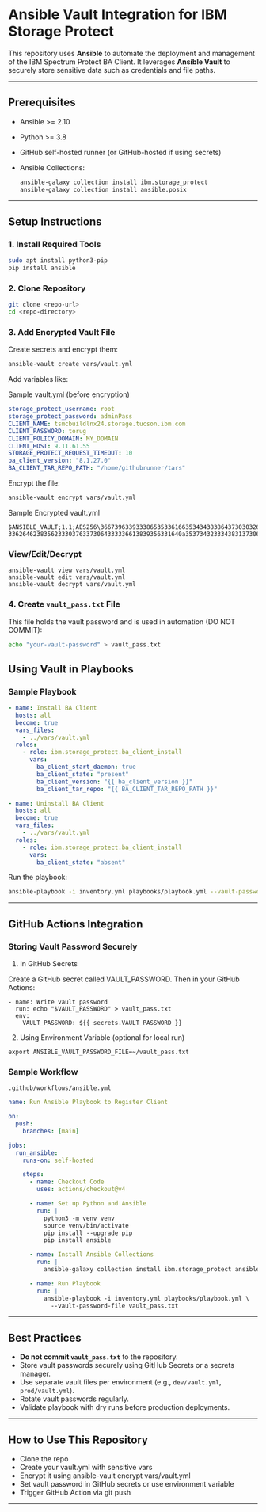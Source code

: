 # Ansible Vault Integration for IBM Storage Protect

This repository uses **Ansible** to automate the deployment and management of the IBM Spectrum Protect BA Client. It leverages **Ansible Vault** to securely store sensitive data such as credentials and file paths.

---

## Prerequisites

* Ansible >= 2.10
* Python >= 3.8
* GitHub self-hosted runner (or GitHub-hosted if using secrets)
* Ansible Collections:

  ```bash
  ansible-galaxy collection install ibm.storage_protect
  ansible-galaxy collection install ansible.posix
  ```

---

## Setup Instructions

### 1. Install Required Tools

```bash
sudo apt install python3-pip
pip install ansible
```

### 2. Clone Repository

```bash
git clone <repo-url>
cd <repo-directory>
```

### 3. Add Encrypted Vault File

Create secrets and encrypt them:

```bash
ansible-vault create vars/vault.yml
```

Add variables like:

Sample vault.yml (before encryption)

```yaml
storage_protect_username: root
storage_protect_password: adminPass
CLIENT_NAME: tsmcbuildlnx24.storage.tucson.ibm.com
CLIENT_PASSWORD: torug
CLIENT_POLICY_DOMAIN: MY_DOMAIN
CLIENT_HOST: 9.11.61.55
STORAGE_PROTECT_REQUEST_TIMEOUT: 10
ba_client_version: "8.1.27.0"
BA_CLIENT_TAR_REPO_PATH: "/home/githubrunner/tars"
```

Encrypt the file:

```bash
ansible-vault encrypt vars/vault.yml
```
Sample Encrypted vault.yml

```
$ANSIBLE_VAULT;1.1;AES256\36673963393338653533616635343438386437303032626335386538373831323630633665653832
3362646238356233303763373064333336613839356331640a3537343233343831373063623531656433613761313663383065613763
```

### View/Edit/Decrypt

```
ansible-vault view vars/vault.yml
ansible-vault edit vars/vault.yml
ansible-vault decrypt vars/vault.yml
```
### 4. Create `vault_pass.txt` File

This file holds the vault password and is used in automation (DO NOT COMMIT):

```bash
echo "your-vault-password" > vault_pass.txt
```

## Using Vault in Playbooks

### Sample Playbook

```yaml
- name: Install BA Client
  hosts: all
  become: true
  vars_files:
    - ../vars/vault.yml
  roles:
    - role: ibm.storage_protect.ba_client_install
      vars:
        ba_client_start_daemon: true
        ba_client_state: "present"
        ba_client_version: "{{ ba_client_version }}"
        ba_client_tar_repo: "{{ BA_CLIENT_TAR_REPO_PATH }}"

- name: Uninstall BA Client
  hosts: all
  become: true
  vars_files:
    - ../vars/vault.yml
  roles:
    - role: ibm.storage_protect.ba_client_install
      vars:
        ba_client_state: "absent"
```

Run the playbook:

```bash
ansible-playbook -i inventory.yml playbooks/playbook.yml --vault-password-file vault_pass.txt
```

---

## GitHub Actions Integration

### Storing Vault Password Securely

1. In GitHub Secrets

Create a GitHub secret called VAULT_PASSWORD. Then in your GitHub Actions:
```
- name: Write vault password
  run: echo "$VAULT_PASSWORD" > vault_pass.txt
  env:
    VAULT_PASSWORD: ${{ secrets.VAULT_PASSWORD }}
```

2.  Using Environment Variable (optional for local run)

```
export ANSIBLE_VAULT_PASSWORD_FILE=~/vault_pass.txt
```



### Sample Workflow

`.github/workflows/ansible.yml`

```yaml
name: Run Ansible Playbook to Register Client

on:
  push:
    branches: [main]

jobs:
  run_ansible:
    runs-on: self-hosted

    steps:
      - name: Checkout Code
        uses: actions/checkout@v4

      - name: Set up Python and Ansible
        run: |
          python3 -m venv venv
          source venv/bin/activate
          pip install --upgrade pip
          pip install ansible

      - name: Install Ansible Collections
        run: |
          ansible-galaxy collection install ibm.storage_protect ansible.posix

      - name: Run Playbook
        run: |
          ansible-playbook -i inventory.yml playbooks/playbook.yml \
            --vault-password-file vault_pass.txt
```

---

## Best Practices

* **Do not commit `vault_pass.txt`** to the repository.
* Store vault passwords securely using GitHub Secrets or a secrets manager.
* Use separate vault files per environment (e.g., `dev/vault.yml`, `prod/vault.yml`).
* Rotate vault passwords regularly.
* Validate playbook with dry runs before production deployments.

---

## How to Use This Repository

* Clone the repo
* Create your vault.yml with sensitive vars
* Encrypt it using ansible-vault encrypt vars/vault.yml
* Set vault password in GitHub secrets or use environment variable
* Trigger GitHub Action via git push
---
